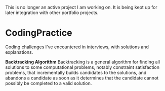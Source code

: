 This is no longer an active project I am working on.  It is being kept up for later integration with other portfolio projects.  

# CodingPractice
Coding challenges I've encountered in interviews, with solutions and explanations.  

**Backtracking Algorithm** Backtracking is a general algorithm for finding all solutions to some computational problems, notably constraint satisfaction problems, that incrementally builds candidates to the solutions, and abandons a candidate as soon as it determines that the candidate cannot possibly be completed to a valid solution.
